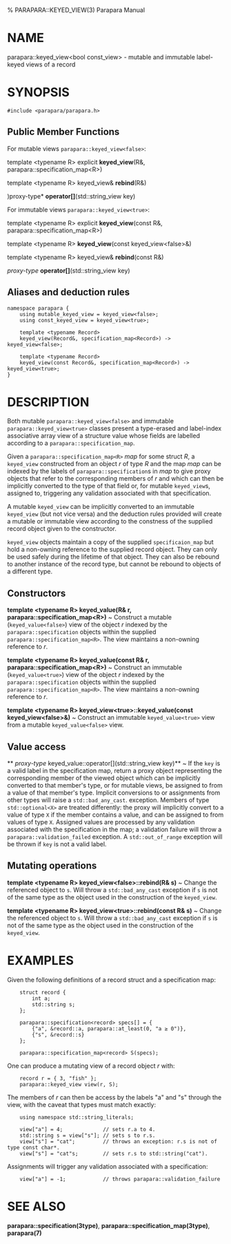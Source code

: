 % PARAPARA::KEYED_VIEW(3) Parapara Manual

# NAME

parapara::keyed_view\<bool const_view\> - mutable and immutable label-keyed views of a record

# SYNOPSIS

```
#include <parapara/parapara.h>
```

## Public Member Functions

For mutable views `parapara::keyed_view<false>`:

template \<typename R> explicit **keyed_view**(R&, parapara::specification_map\<R>)

template \<typename R> keyed_view& **rebind**(R&)

)proxy-type* **operator[]**(std::string_view key)

For immutable views `parapara::keyed_view<true>`:

template \<typename R> explicit **keyed_view**(const R&, parapara::specification_map\<R>)

template \<typename R> **keyed_view**(const keyed_view\<false>&)

template \<typename R> keyed_view& **rebind**(const R&)

*proxy-type* **operator[]**(std::string_view key)

## Aliases and deduction rules

```
namespace parapara {
    using mutable_keyed_view = keyed_view<false>;
    using const_keyed_view = keyed_view<true>;

    template <typename Record>
    keyed_view(Record&, specification_map<Record>) -> keyed_view<false>;

    template <typename Record>
    keyed_view(const Record&, specification_map<Record>) -> keyed_view<true>;
}
```

# DESCRIPTION

Both mutable `parapara::keyed_view<false>` and immutable `parapara::keyed_view<true>`
classes present a type-erased and label-index associative array view of a structure
value whose fields are labelled according to a `parapara::specification_map`.

Given a `parapara::specification_map<R>` *map* for some struct *R*, a `keyed_view` constructed
from an object *r* of type *R* and the map *map* can be indexed by the labels of `parapara::specification`s
in *map* to give proxy objects that refer to the corresponding members of *r* and which can then
be implicitly converted to the type of that field or, for mutable `keyed_view`s, assigned
to, triggering any validation associated with that specification.

A mutable `keyed_view` can be implicitly converted to an immutable `keyed_view` (but not
vice versa) and the deduction rules provided will create a mutable or immutable view
according to the constness of the supplied record object given to the constructor.

`keyed_view` objects maintain a copy of the supplied `specificaion_map` but hold a
non-owning reference to the supplied record object. They can only be used safely during
the lifetime of that object. They can also be rebound to another instance of the record
type, but cannot be rebound to objects of a different type.

## Constructors

**template \<typename R> keyed_value(R& r, parapara::specification_map\<R>)**
 ~  Construct a mutable (`keyed_value<false>`) view of the object *r* indexed by the `parapara::specification` objects within the
supplied `parapara::specification_map<R>`. The view maintains a non-owning reference to *r*.

**template \<typename R> keyed_value(const R& r, parapara::specification_map\<R>)**
 ~  Construct an immutable (`keyed_value<true>`) view of the object *r* indexed by the `parapara::specification` objects within the
supplied `parapara::specification_map<R>`. The view maintains a non-owning reference to *r*.

**template \<typename R> keyed_view\<true>::keyed_value(const keyed_view\<false>&)**
 ~  Construct an immutable `keyed_value<true>` view from a mutable `keyed_value<false>` view.

## Value access

** *proxy-type* keyed_value::operator\[](std::string_view key)**
 ~  If the `key` is a valid label in the specification map, return a proxy object representing the corresponding member
of the viewed object which can be implicitly converted to that member's type, or for mutable views, be assigned to from
a value of that member's type. Implicit conversions to or assignments from other types will raise a `std::bad_any_cast`.
exception. Members of type `std::optional<X>` are treated differently: the proxy will implicitly convert to a value of
type `X` if the member contains a value, and can be assigned to from values of type `X`. Assigned values are processed
by any validation associated with the specification in the map; a validation failure will throw a `parapara::validation_failed`
exception. A `std::out_of_range` exception will be thrown if `key` is not a valid label.

## Mutating operations

**template \<typename R> keyed_view\<false>::rebind(R& s)**
 ~  Change the referenced object to `s`. Will throw a `std::bad_any_cast` exception if `s` is not of the same type as the
object used in the construction of the `keyed_view`.

**template \<typename R> keyed_view\<true>::rebind(const R& s)**
 ~  Change the referenced object to `s`. Will throw a `std::bad_any_cast` exception if `s` is not of the same type as the
object used in the construction of the `keyed_view`.

# EXAMPLES

Given the following definitions of a record struct and a specification map:
```
    struct record {
        int a;
        std::string s;
    };

    parapara::specification<record> specs[] = {
        {"a", &record::a, parapara::at_least(0, "a ≥ 0")},
        {"s", &record::s}
    };

    parapara::specification_map<record> S(specs);
```

One can produce a mutating view of a record object *r* with:
```
    record r = { 3, "fish" };
    parapara::keyed_view view(r, S);
```

The members of *r* can then be access by the labels "a" and "s" through the view, with the caveat that types
must match exactly:
```
    using namespace std::string_literals;

    view["a"] = 4;             // sets r.a to 4.
    std::string s = view["s"]; // sets s to r.s.
    view["s"] = "cat";         // throws an exception: r.s is not of type const char*.
    view["s"] = "cat"s;        // sets r.s to std::string("cat").
```

Assignments will trigger any validation associated with a specification:
```
    view["a"] = -1;            // throws parapara::validation_failure
```

# SEE ALSO

**parapara::specification(3type)**,
**parapara::specification_map(3type)**,
**parapara(7)**


